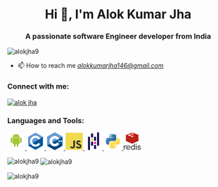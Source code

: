 <h1 align="center">Hi 👋, I'm Alok Kumar Jha</h1>
<h3 align="center">A passionate software Engineer developer from India</h3>


 
<p align="left"> <img src="https://komarev.com/ghpvc/?username=alokjha9&label=Profile%20views&color=0e75b6&style=flat" alt="alokjha9" /> </p>

- 📫 How to reach me *alokkumarjha146@gmail.com*

<h3 align="left">Connect with me:</h3>
<p align="left">
<a href="https://www.linkedin.com/in/alokjha09/"><img align="center" src="https://raw.githubusercontent.com/rahuldkjain/github-profile-readme-generator/master/src/images/icons/Social/linked-in-alt.svg" alt="alok jha" height="30" width="40" /></a>
</p>

<h3 align="left">Languages and Tools:</h3>
<p align="left"> <a href="https://developer.android.com" target="_blank" rel="noreferrer"> <img src="https://raw.githubusercontent.com/devicons/devicon/master/icons/android/android-original-wordmark.svg" alt="android" width="40" height="40"/> </a> <a href="https://www.cprogramming.com/" target="_blank" rel="noreferrer"> <img src="https://raw.githubusercontent.com/devicons/devicon/master/icons/c/c-original.svg" alt="c" width="40" height="40"/> </a> <a href="https://www.w3schools.com/cpp/" target="_blank" rel="noreferrer"> <img src="https://raw.githubusercontent.com/devicons/devicon/master/icons/cplusplus/cplusplus-original.svg" alt="cplusplus" width="40" height="40"/> </a> <a href="https://developer.mozilla.org/en-US/docs/Web/JavaScript" target="_blank" rel="noreferrer"> <img src="https://raw.githubusercontent.com/devicons/devicon/master/icons/javascript/javascript-original.svg" alt="javascript" width="40" height="40"/> </a> <a href="https://pandas.pydata.org/" target="_blank" rel="noreferrer"> <img src="https://raw.githubusercontent.com/devicons/devicon/2ae2a900d2f041da66e950e4d48052658d850630/icons/pandas/pandas-original.svg" alt="pandas" width="40" height="40"/> </a> <a href="https://www.python.org" target="_blank" rel="noreferrer"> <img src="https://raw.githubusercontent.com/devicons/devicon/master/icons/python/python-original.svg" alt="python" width="40" height="40"/> </a> <a href="https://redis.io" target="_blank" rel="noreferrer"> <img src="https://raw.githubusercontent.com/devicons/devicon/master/icons/redis/redis-original-wordmark.svg" alt="redis" width="40" height="40"/> </a> </p>

<p><img align="left" src="https://github-readme-stats.vercel.app/api/top-langs?username=alokjha9&show_icons=true&locale=en&layout=compact" alt="alokjha9" /></p>

<p>&nbsp;<img align="center" src="https://github-readme-stats.vercel.app/api?username=alokjha9&show_icons=true&locale=en" alt="alokjha9" /></p>

<p><img align="center" src="https://github-readme-streak-stats.herokuapp.com/?user=alokjha9&" alt="alokjha9" /></p>
